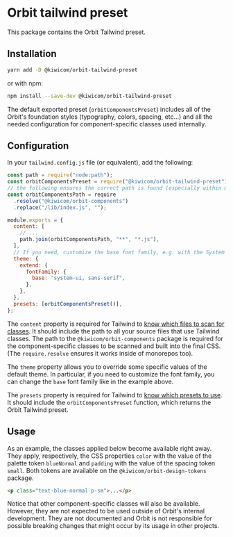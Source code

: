 # Orbit tailwind preset

This package contains the Orbit Tailwind preset.

## Installation

```bash
yarn add -D @kiwicom/orbit-tailwind-preset
```

or with npm:

```bash
npm install --save-dev @kiwicom/orbit-tailwind-preset
```

The default exported preset (`orbitComponentsPreset`) includes all of the Orbit's foundation styles (typography, colors, spacing, etc…) and all the needed configuration for component-specific classes used internally.

## Configuration

In your `tailwind.config.js` file (or equivalent), add the following:

```js
const path = require("node:path");
const orbitComponentsPreset = require("@kiwicom/orbit-tailwind-preset");
// the following ensures the correct path is found (especially within monorepos)
const orbitComponentsPath = require
  .resolve("@kiwicom/orbit-components")
  .replace("/lib/index.js", "");

module.exports = {
  content: [
    // ...
    path.join(orbitComponentsPath, "**", "*.js"),
  ],
  // If you need, customize the base font family, e.g. with the System UI font stack (https://github.com/system-fonts/modern-font-stacks#system-ui)
  theme: {
    extend: {
      fontFamily: {
        base: "system-ui, sans-serif",
      },
    },
  },
  presets: [orbitComponentsPreset()],
};
```

The `content` property is required for Tailwind to [know which files to scan for classes](https://tailwindcss.com/docs/content-configuration). It should include the path to all your source files that use Tailwind classes. The path to the `@kiwicom/orbit-components` package is required for the component-specific classes to be scanned and built into the final CSS. (The `require.resolve` ensures it works inside of monorepos too).

The `theme` property allows you to override some specific values of the default theme. In particular, if you need to customize the font family, you can change the `base` font family like in the example above.

The `presets` property is required for Tailwind to [know which presets to use](https://tailwindcss.com/docs/presets). It should include the `orbitComponentsPreset` function, which returns the Orbit Tailwind preset.

## Usage

As an example, the classes applied below become available right away. They apply, respectively, the CSS properties `color` with the value of the palette token `blueNormal` and `padding` with the value of the spacing token `small`. Both tokens are available on the `@kiwicom/orbit-design-tokens` package.

```html
<p class="text-blue-normal p-sm">...</p>
```

Notice that other component-specific classes will also be available. However, they are not expected to be used outside of Orbit's internal development. They are not documented and Orbit is not responsible for possible breaking changes that might occur by its usage in other projects.
